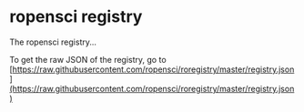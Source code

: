 ropensci registry
======

The ropensci registry...

To get the raw JSON of the registry, go to [https://raw.githubusercontent.com/ropensci/roregistry/master/registry.json](https://raw.githubusercontent.com/ropensci/roregistry/master/registry.json)


